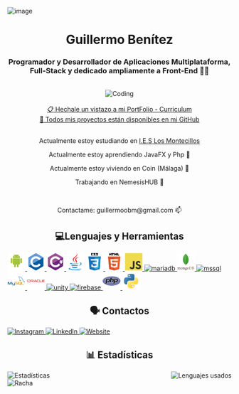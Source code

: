 ![image](https://user-images.githubusercontent.com/102023611/194344290-b6188b5f-806b-424c-be39-26d14b4385f1.png)
<div align="center">
  <h1>Guillermo Benítez</h1>
  <h3>Programador y Desarrollador de Aplicaciones Multiplataforma, Full-Stack y dedicado ampliamente a Front-End 👨‍💻</h3>
  <br>
  <img src="https://cdn.discordapp.com/attachments/697417405982441572/1027597568638726144/servicios_administrativos.gif" alt="Coding" width="400">
  <br>
  <br>
  <a href="https://guillermoobenitezz.github.io/">📋 Hechale un vistazo a mi PortFolio - Curriculum</a>
  <br>
  <a href="https://github.com/GuillermooBenitezz?tab=repositories">📂 Todos mis proyectos están disponibles en mi GitHub</a>
  <br>
  <br>
  <p>Actualmente estoy estudiando en <a href="http://www.ieslosmontecillos.es/wp/">I.E.S Los Montecillos</a></p>
  <p>Actualmente estoy aprendiendo JavaFX y Php 🌱</p>
  <p>Actualmente estoy viviendo en Coin (Málaga) 📍</p>
  <p>Trabajando en NemesisHUB 💪</p>
  <br>
  <p>Contactame: guillermoobm@gmail.com 📫</p>
</div>


<h2 align="center">💻Lenguajes y Herramientas</h2>
<p align="left">
<a href="https://developer.android.com" target="_blank" rel="noreferrer"> <img src="https://raw.githubusercontent.com/devicons/devicon/master/icons/android/android-original-wordmark.svg" alt="android" width="40" height="40"/> </a> 
<a href="https://www.cprogramming.com/" target="_blank" rel="noreferrer"> <img src="https://raw.githubusercontent.com/devicons/devicon/master/icons/c/c-original.svg" alt="c" width="40" height="40"/> </a> 
<a href="https://www.w3schools.com/cs/" target="_blank" rel="noreferrer"> <img src="https://raw.githubusercontent.com/devicons/devicon/master/icons/csharp/csharp-original.svg" alt="csharp" width="40" height="40"/> </a>
<a href="https://www.java.com" target="_blank" rel="noreferrer"> <img src="https://raw.githubusercontent.com/devicons/devicon/master/icons/java/java-original.svg" alt="java" width="40" height="40"/></a>
<a href="https://www.w3schools.com/css/" target="_blank" rel="noreferrer"> <img src="https://raw.githubusercontent.com/devicons/devicon/master/icons/css3/css3-original-wordmark.svg" alt="css3" width="40" height="40"/> </a> 
<a href="https://www.w3.org/html/" target="_blank" rel="noreferrer"> <img src="https://raw.githubusercontent.com/devicons/devicon/master/icons/html5/html5-original-wordmark.svg" alt="html5" width="40" height="40"/> </a> 
<a href="https://developer.mozilla.org/en-US/docs/Web/JavaScript" target="_blank" rel="noreferrer"> <img src="https://raw.githubusercontent.com/devicons/devicon/master/icons/javascript/javascript-original.svg" alt="javascript" width="40" height="40"/> </a> 
<a href="https://mariadb.org/" target="_blank" rel="noreferrer"> <img src="https://www.vectorlogo.zone/logos/mariadb/mariadb-icon.svg" alt="mariadb" width="40" height="40"/> </a> 
<a href="https://www.mongodb.com/" target="_blank" rel="noreferrer"> <img src="https://raw.githubusercontent.com/devicons/devicon/master/icons/mongodb/mongodb-original-wordmark.svg" alt="mongodb" width="40" height="40"/> </a> 
<a href="https://www.microsoft.com/en-us/sql-server" target="_blank" rel="noreferrer"> <img src="https://www.svgrepo.com/show/303229/microsoft-sql-server-logo.svg" alt="mssql" width="40" height="40"/> </a> 
<a href="https://www.mysql.com/" target="_blank" rel="noreferrer"> <img src="https://raw.githubusercontent.com/devicons/devicon/master/icons/mysql/mysql-original-wordmark.svg" alt="mysql" width="40" height="40"/> </a> 
<a href="https://www.oracle.com/" target="_blank" rel="noreferrer"> <img src="https://raw.githubusercontent.com/devicons/devicon/master/icons/oracle/oracle-original.svg" alt="oracle" width="40" height="40"/> </a> 
<a href="https://unity.com/" target="_blank" rel="noreferrer"> <img src="https://www.vectorlogo.zone/logos/unity3d/unity3d-icon.svg" alt="unity" width="40" height="40"/> </a> 
<a href="https://firebase.google.com/" target="_blank" rel="noreferrer"> <img src="https://www.vectorlogo.zone/logos/firebase/firebase-icon.svg" alt="firebase" width="40" height="40"/> </a> <a href="https://www.php.net" target="_blank" rel="noreferrer"> <img src="https://raw.githubusercontent.com/devicons/devicon/master/icons/php/php-original.svg" alt="php" width="40" height="40"/> </a> <a href="https://www.python.org" target="_blank" rel="noreferrer"> <img src="https://raw.githubusercontent.com/devicons/devicon/master/icons/python/python-original.svg" alt="python" width="40" height="40"/> </a>
</p>



<!-- Contact section -->
<section>
  <h2 align="center">🗣️ Contactos</h2>
  <p>
    <a href="https://instagram.com/http.guillermoo" target="_blank">
      <img src="https://img.icons8.com/color/48/000000/instagram-new--v2.png" alt="Instagram" width="40" height="40"/>
    </a>
    <a href="https://www.linkedin.com/in/guillermo-ben%C3%ADtez-m%C3%A1rquez-703505267/" target="_blank">
      <img src="https://img.icons8.com/color/48/000000/linkedin.png" alt="LinkedIn" width="40" height="40"/>
    </a>
    <a href="https://guillermoobenitezz.github.io/" target="_blank">
      <img src="https://img.icons8.com/color/48/000000/domain.png" alt="Website" width="40" height="40"/>
    </a>
  </p>
</section>

<!-- Stats section -->
<section>
  <h2 align="center">📊 Estadísticas</h2>
  <div>
    <img align="left" src="https://github-readme-stats.vercel.app/api?username=guillermoobenitezz&show_icons=true&theme=dracula&count_private=true&hide_border=true&title_color=00aaff&text_color=02aebb" alt="Estadísticas"/>
  </div>
  <div>
    <img align="right" src="https://github-readme-stats.vercel.app/api/top-langs/?username=guillermoobenitezz&langs_count=8&layout=compact&hide_border=true&title_color=00aaff&text_color=02aebb" alt="Lenguajes usados"/>
  </div>
  <div style="clear:both;"></div>
  <div>
    <img src="https://github-readme-streak-stats.herokuapp.com/?user=guillermoobenitezz&theme=dark&hide_border=true&background=0d1117&stroke=00aaff&ring=02aebb&fire=02aebb" alt="Racha"/>
  </div>
</section>
